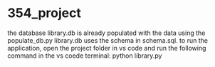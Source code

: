 # 354_project

the database library.db is already populated with the data using the populate_db.py
library.db uses the schema in schema.sql.
to run the application, open the project folder in vs code and run the following command in the vs coede terminal: python library.py
